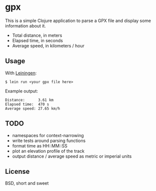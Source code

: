 gpx
===

This is a simple Clojure application to parse a GPX file and display some
information about it.

* Total distance, in meters
* Elapsed time, in seconds
* Average speed, in kilometers / hour

Usage
-----

With [Leiningen][1]:

    $ lein run <your gpx file here>

Example output:

    Distance:      3.61 km
    Elapsed time:  470 s
    Average speed: 27.65 km/h

[1]: http://leiningen.org/

TODO
----

- namespaces for context-narrowing
- write tests around parsing functions
- format time as HH::MM::SS
- plot an elevation profile of the track
- output distance / average speed as metric or imperial units

License
-------

BSD, short and sweet
